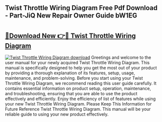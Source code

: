 ## Twist Throttle Wiring Diagram Free Pdf Download - Part-JiQ New Repair Owner Guide bW1EG

# <h2><a href="http://dfo1gdy.blite.top/?on=Twist+Throttle+Wiring+Diagram">🔗Download New 👉🔴 Twist Throttle Wiring Diagram</a></h2>

[![Twist Throttle Wiring Diagram download](https://i.imgur.com/lujVjoI.png)](http://dfo1gdy.blite.top/?on=Twist+Throttle+Wiring+Diagram)
Greetings and welcome to the user manual for your newly acquired Twist Throttle Wiring Diagram. This manual is specifically designed to help you get the most out of your product by providing a thorough explanation of its features, setup, usage, maintenance, and problem-solving. Before you start using your Twist Throttle Wiring Diagram, we recommend reading this user guide carefully. It contains essential information on product setup, operation, maintenance, and troubleshooting, ensuring that you are able to use the product effectively and efficiently. Enjoy the efficiency of list of features while using your new Twist Throttle Wiring Diagram. Please Keep This Information for Future Reference Twist Throttle Wiring Diagram. This manual will be your reliable guide to using your new product effectively.
